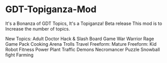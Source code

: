 GDT-Topiganza-Mod
=================

It's a Bonanza of GDT Topics, It's a Topiganza! Beta release
This mod is to Increase the number of topics.

New Topics:
Adult
Doctor
Hack & Slash
Board Game
War
Warrior
Rage
Game Pack
Cooking
Arena
Trolls
Travel
Freeform: Mature
Freeform: Kid
Robot
Fitness
Power Plant
Traffic
Demons
Necromancer
Puzzle
Snowball fight
Farming
